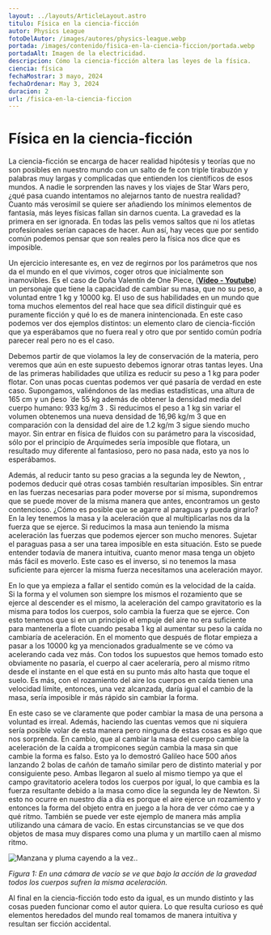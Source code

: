 ```yaml
---
layout: ../layouts/ArticleLayout.astro
titulo: Física en la ciencia-ficción
autor: Physics League
fotoDelAutor: /images/autores/physics-league.webp
portada: /images/contenido/fisica-en-la-ciencia-ficcion/portada.webp
portadaAlt: Imagen de la electricidad.
descripcion: Cómo la ciencia-ficción altera las leyes de la física.
ciencia: física
fechaMostrar: 3 mayo, 2024
fechaOrdenar: May 3, 2024
duracion: 2
url: /fisica-en-la-ciencia-ficcion
---
```

# Física en la ciencia-ficción

La ciencia-ficción se encarga de hacer realidad hipótesis y teorías que no son posibles en
nuestro mundo con un salto de fe con triple tirabuzón y palabras muy largas y complicadas que
entienden los científicos de esos mundos. A nadie le sorprenden las naves y los viajes de Star
Wars pero, ¿qué pasa cuando intentamos no alejarnos tanto de nuestra realidad? Cuanto más
verosímil se quiere ser añadiendo los mínimos elementos de fantasía, más leyes físicas fallan
sin darnos cuenta. La gravedad es la primera en ser ignorada. En todas las pelis vemos saltos
que ni los atletas profesionales serían capaces de hacer. Aun así, hay veces que por sentido
común podemos pensar que son reales pero la física nos dice que es imposible.

Un ejercicio interesante es, en vez de regirnos por los parámetros que nos da el mundo en el
que vivimos, coger otros que inicialmente son inamovibles. Es el caso de Doña Valentín de One
Piece, ([**Vídeo - Youtube**](https://youtu.be/BWcN6CzoTbA?si=tnVDBjI1CiPgH6ww)) un personaje que tiene la capacidad de cambiar su masa, que no su peso, a voluntad entre 1 kg y 10000 kg. El uso de sus habilidades en un mundo que toma muchos elementos del real hace que sea difícil distinguir qué es puramente ficción y qué lo es de manera inintencionada. En este caso podemos ver dos
ejemplos distintos: un elemento claro de ciencia-ficción que ya esperábamos que no fuera real
y otro que por sentido común podría parecer real pero no es el caso.

Debemos partir de que violamos la ley de conservación de la materia, pero veremos que aún
en este supuesto debemos ignorar otras tantas leyes. Una de las primeras habilidades que
utiliza es reducir su peso a 1 kg para poder flotar. Con unas pocas cuentas podemos ver qué
pasaría de verdad en este caso. Supongamos, valiéndonos de las medias estadísticas, una
altura de 165 cm y un ̈peso ̈ de 55 kg además de obtener la densidad media del cuerpo
humano: 933 kg/m 3 . Si reducimos el peso a 1 kg sin variar el volumen obtenemos una nueva
densidad de 16,96 kg/m 3 que en comparación con la densidad del aire de 1.2 kg/m 3 sigue
siendo mucho mayor. Sin entrar en física de fluidos con su parámetro para la viscosidad, sólo
por el principio de Arquímedes sería imposible que flotara, un resultado muy diferente al
fantasioso, pero no pasa nada, esto ya nos lo esperábamos.

Además, al reducir tanto su peso gracias a la segunda ley de Newton, , podemos deducir qué
otras cosas también resultarían imposibles. Sin entrar en las fuerzas necesarias para poder
moverse por sí misma, supondremos que se puede mover de la misma manera que antes,
encontramos un gesto contencioso. ¿Cómo es posible que se agarre al paraguas y pueda
girarlo? En la ley tenemos la masa y la aceleración que al multiplicarlas nos da la fuerza que se
ejerce. Si reducimos la masa aun teniendo la misma aceleración las fuerzas que podemos
ejercer son mucho menores. Sujetar el paraguas pasa a ser una tarea imposible en esta
situación. Esto se puede entender todavía de manera intuitiva, cuanto menor masa tenga un
objeto más fácil es moverlo. Este caso es el inverso, si no tenemos la masa suficiente para
ejercer la misma fuerza necesitamos una aceleración mayor.

En lo que ya empieza a fallar el sentido común es la velocidad de la caída. Si la forma y el
volumen son siempre los mismos el rozamiento que se ejerce al descender es el mismo, la
aceleración del campo gravitatorio es la misma para todos los cuerpos, solo cambia la fuerza
que se ejerce. Con esto tenemos que si en un principio el empuje del aire no era suficiente
para mantenerla a flote cuando pesaba 1 kg al aumentar su peso la caída no cambiaría de aceleración. En el momento que después de flotar empieza a pasar a los 10000 kg ya
mencionados gradualmente se ve cómo va acelerando cada vez más. Con todos los supuestos
que hemos tomado esto obviamente no pasaría, el cuerpo al caer aceleraría, pero al mismo
ritmo desde el instante en el que está en su punto más alto hasta que toque el suelo. Es más,
con el rozamiento del aire los cuerpos en caída tienen una velocidad límite, entonces, una vez
alcanzada, daría igual el cambio de la masa, sería imposible ir más rápido sin cambiar la forma.

En este caso se ve claramente que poder cambiar la masa de una persona a voluntad es irreal.
Además, haciendo las cuentas vemos que ni siquiera sería posible volar de esta manera pero
ninguna de estas cosas es algo que nos sorprenda. En cambio, que al cambiar la masa del
cuerpo cambie la aceleración de la caída a trompicones según cambia la masa sin que cambie
la forma es falso. Esto ya lo demostró Galileo hace 500 años lanzando 2 bolas de cañón de
tamaño similar pero de distinto material y por consiguiente peso. Ambas llegaron al suelo al
mismo tiempo ya que el campo gravitatorio acelera todos los cuerpos por igual, lo que cambia
es la fuerza resultante debido a la masa como dice la segunda ley de Newton. Si esto no ocurre
en nuestro día a día es porque el aire ejerce un rozamiento y entonces la forma del objeto
entra en juego a la hora de ver cómo cae y a qué ritmo. También se puede ver este ejemplo de
manera más amplia utilizando una cámara de vacío. En estas circunstancias se ve que dos
objetos de masa muy dispares como una pluma y un martillo caen al mismo ritmo.

![Manzana y pluma cayendo a la vez..](/images/contenido/fisica-en-la-ciencia-ficcion/manzana-y-pluma.webp)

*Figura 1: En una cámara de vacío se ve que bajo la acción de la gravedad todos los cuerpos
sufren la misma aceleración.*

Al final en la ciencia-ficción todo esto da igual, es un mundo distinto y las cosas pueden
funcionar como el autor quiera. Lo que resulta curioso es qué elementos heredados del mundo
real tomamos de manera intuitiva y resultan ser ficción accidental.